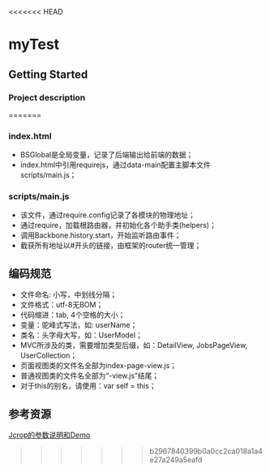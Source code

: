 <<<<<<< HEAD
# myTest

## Getting Started

### Project description
=======

### index.html
- BSGlobal是全局变量，记录了后端输出给前端的数据；
- index.html中引用requirejs，通过data-main配置主脚本文件scripts/main.js；

### scripts/main.js
- 该文件，通过require.config记录了各模块的物理地址；
- 通过require，加载根路由器，并初始化各个助手类(helpers)；
- 调用Backbone.history.start，开始监听路由事件；
- 截获所有地址以#开头的链接，由框架的router统一管理；

## 编码规范
- 文件命名: 小写，中划线分隔；
- 文件格式：utf-8无BOM；
- 代码缩进：tab, 4个空格的大小；
- 变量：驼峰式写法，如: userName；
- 类名：头字母大写，如：UserModel；
- MVC所涉及的类，需要增加类型后缀，如：DetailView, JobsPageView, UserCollection；
- 页面视图类的文件名全部为index-page-view.js；
- 普通视图类的文件名全部为“-view.js”结尾；
- 对于this的别名，请使用：var self = this；


## 参考资源
[Jcrop的参数说明和Demo](http://code.ciaoca.com/jquery/jcrop/)


>>>>>>> b2967840399b0a0cc2ca018a1a4e27a249a5eafd